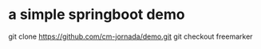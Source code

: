 # a simple springboot demo

git clone https://github.com/cm-jornada/demo.git
git checkout freemarker